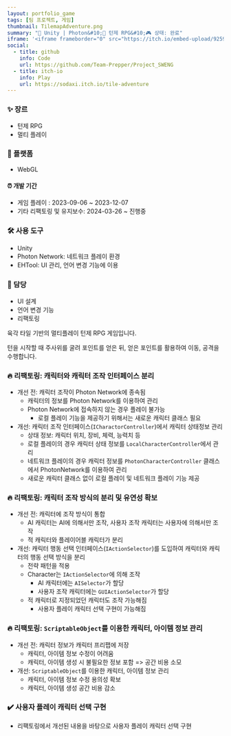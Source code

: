 ```yaml
---
layout: portfolio_game
tags: [팀 프로젝트, 게임]
thumbnail: TilemapAdventure.png
summary: "🔧 Unity | Photon&#10;🌟 턴제 RPG&#10;🎮 상태: 완료"
iframe: '<iframe frameborder="0" src="https://itch.io/embed-upload/9259896" allow="autoplay; fullscreen" style="width: 1980px; height: 1200px; transform: scale(0.1515) translateX(-50%); /* 300/1980 */ transform-origin: top left; border: none;"><a href="https://sodaxi.itch.io/tile-adventure">Play TileMapAdventure on itch.io</a></iframe>'
social:
  - title: github
    info: Code
    url: https://github.com/Team-Prepper/Project_SWENG
  - title: itch-io
    info: Play
    url: https://sodaxi.itch.io/tile-adventure
---
```

<!-- card: 💡 게임 개요 -->


### ✨ 장르
- 턴제 RPG
- 멀티 플레이

### 📱 플랫폼
- WebGL

#### ⏰ 개발 기간
- 게임 플레이 : 2023-09-06 ~ 2023-12-07
- 기타 리팩토링 및 유지보수: 2024-03-26 ~ 진행중

<!-- card: 💡 게임 개요 -->

### 🛠 사용 도구
- Unity
- Photon Network: 네트워크 플레이 환경
- EHTool: UI 관리, 언어 변경 기능에 이용

### 👤 담당
- UI 설계
- 언어 변경 기능
- 리팩토링

<!-- card: 📖 게임 소개  -->

육각 타일 기반의 멀티플레이 턴제 RPG 게임입니다.

턴을 시작할 때 주사위를 굴려 포인트를 얻은 뒤, 얻은 포인트를 활용하여 이동, 공격을 수행합니다.

<!-- card: 🛠️ 주요 기능 및 기여 -->

### 🔥 리팩토링: 캐릭터와 캐릭터 조작 인터페이스 분리
- 개선 전: 캐릭터 조작이 Photon Network에 종속됨
	- 캐릭터의 정보를 Photon Network를 이용하여 관리
	- Photon Network에 접속하지 않는 경우 플레이 불가능
		- 로컬 플레이 기능을 제공하기 위해서는 새로운 캐릭터 클래스 필요
- 개선: 캐릭터 조작 인터페이스(`ICharactorController`)에서 캐릭터 상태정보 관리
	- 상태 정보: 캐릭터 위치, 장비, 체력, 능력치 등
	- 로컬 플레이의 경우 캐릭터 상태 정보를 `LocalCharacterController`에서 관리
	- 네트워크 플레이의 경우 캐릭터 정보를 `PhotonCharacterController` 클래스에서 PhotonNetwork를 이용하여 관리
	- 새로운 캐릭터 클래스 없이 로컬 플레이 및 네트워크 플레이 기능 제공

<!-- card: 🛠️ 주요 기능 및 기여 -->
### 🔥 리팩토링: 캐릭터 조작 방식의 분리 및 유연성 확보
- 개선 전: 캐릭터에 조작 방식이 통합
	- AI 캐릭터는 AI에 의해서만 조작, 사용자 조작 캐릭터는 사용자에 의해서만 조작
	- 적 캐릭터와 플레이어블 캐릭터가 분리
- 개선: 캐릭터 행동 선택 인터페이스(`IActionSelector`)를 도입하여 캐릭터와 캐릭터의 행동 선택 방식을 분리
	- 전략 패턴을 적용
    - Character는 `IActionSelector`에 의해 조작
        - AI 캐릭터에는 `AISelector`가 할당
        - 사용자 조작 캐릭터에는 `GUIActionSelector`가 할당
	- 적 캐릭터로 지정되었던 캐릭터도 조작 가능해짐
		- 사용자 플레이 캐릭터 선택 구현이 가능해짐
      
<!-- card: 🛠️ 주요 기능 및 기여 -->
### 🔥 리팩토링: `ScriptableObject`를 이용한 캐릭터, 아이템 정보 관리
- 개선 전: 캐릭터 정보가 캐릭터 프리팹에 저장
	- 캐릭터, 아이템 정보 수정이 어려움
	- 캐릭터, 아이템 생성 시 불필요한 정보 포함 => 공간 비용 소모
- 개선: `ScriptableObject`를 이용한 캐릭터, 아이템 정보 관리
	- 캐릭터, 아이템 정보 수정 용의성 확보
	- 캐릭터, 아이템 생성 공간 비용 감소

### ✔️ 사용자 플레이 캐릭터 선택 구현
- 리팩토링에서 개선된 내용을 바탕으로 사용자 플레이 캐릭터 선택 구현